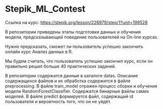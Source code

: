 # Stepik_ML_Contest

Ссылка на курс: https://stepik.org/lesson/226979/step/1?unit=199528

В репозитории приведены этапы подготовки данных и обучения модели, предсказывающей поведение пользователей на On-line курсах.

Нужно предсказать, сможет ли пользователь успешно закончить онлайн курс Анализ данных в R.

Мы будем считать, что пользователь успешно закончил курс, если он правильно решил больше 40 практических заданий.

В репозитории содержатся данные в каталоге datas. Описание содержащихся файлов и их обработка содержится в файле preprocessing.
В файле train_model отражен процесс сборки и обучения модели RandomForestClassifier. Содержатся бинарные файлы самих моделей.
В файле predict формируется файл, содержащий id пользователя и вероятность того, что он не уйдёт.